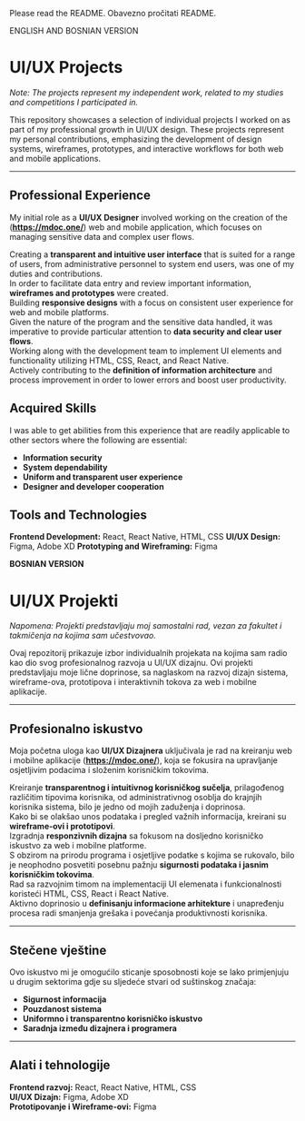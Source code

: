 Please read the README.
Obavezno pročitati README.

ENGLISH AND BOSNIAN VERSION

# UI/UX Projects

*Note: The projects represent my independent work, related to my studies and competitions I participated in.*

This repository showcases a selection of individual projects I worked on as part of my professional growth in UI/UX design. These projects represent my personal contributions, emphasizing the development of design systems, wireframes, prototypes, and interactive workflows for both web and mobile applications.

---

## Professional Experience

My initial role as a **UI/UX Designer** involved working on the creation of the (**https://mdoc.one/**) web and mobile application, which focuses on managing sensitive data and complex user flows.

Creating a **transparent and intuitive user interface** that is suited for a range of users, from administrative personnel to system end users, was one of my duties and contributions.  
In order to facilitate data entry and review important information, **wireframes and prototypes** were created.  
Building **responsive designs** with a focus on consistent user experience for web and mobile platforms.  
Given the nature of the program and the sensitive data handled, it was imperative to provide particular attention to **data security and clear user flows**.  
Working along with the development team to implement UI elements and functionality utilizing HTML, CSS, React, and React Native.  
Actively contributing to the **definition of information architecture** and process improvement in order to lower errors and boost user productivity.  


## Acquired Skills

I was able to get abilities from this experience that are readily applicable to other sectors where the following are essential:  
- **Information security** 
- **System dependability**  
- **Uniform and transparent user experience** 
- **Designer and developer cooperation**  


## Tools and Technologies

**Frontend Development:** React, React Native, HTML, CSS 
**UI/UX Design:** Figma, Adobe XD 
**Prototyping and Wireframing:** Figma   


**BOSNIAN VERSION**

# UI/UX Projekti

*Napomena: Projekti predstavljaju moj samostalni rad, vezan za fakultet i takmičenja na kojima sam učestvovao.*

Ovaj repozitorij prikazuje izbor individualnih projekata na kojima sam radio kao dio svog profesionalnog razvoja u UI/UX dizajnu. Ovi projekti predstavljaju moje lične doprinose, sa naglaskom na razvoj dizajn sistema, wireframe-ova, prototipova i interaktivnih tokova za web i mobilne aplikacije.

---

## Profesionalno iskustvo

Moja početna uloga kao **UI/UX Dizajnera** uključivala je rad na kreiranju web i mobilne aplikacije (**https://mdoc.one/**), koja se fokusira na upravljanje osjetljivim podacima i složenim korisničkim tokovima.

Kreiranje **transparentnog i intuitivnog korisničkog sučelja**, prilagođenog različitim tipovima korisnika, od administrativnog osoblja do krajnjih korisnika sistema, bilo je jedno od mojih zaduženja i doprinosa.  
Kako bi se olakšao unos podataka i pregled važnih informacija, kreirani su **wireframe-ovi i prototipovi**.  
Izgradnja **responzivnih dizajna** sa fokusom na dosljedno korisničko iskustvo za web i mobilne platforme.  
S obzirom na prirodu programa i osjetljive podatke s kojima se rukovalo, bilo je neophodno posvetiti posebnu pažnju **sigurnosti podataka i jasnim korisničkim tokovima**.  
Rad sa razvojnim timom na implementaciji UI elemenata i funkcionalnosti koristeći HTML, CSS, React i React Native.  
Aktivno doprinosio u **definisanju informacione arhitekture** i unapređenju procesa radi smanjenja grešaka i povećanja produktivnosti korisnika.  

---

## Stečene vještine

Ovo iskustvo mi je omogućilo sticanje sposobnosti koje se lako primjenjuju u drugim sektorima gdje su sljedeće stvari od suštinskog značaja:  
- **Sigurnost informacija**  
- **Pouzdanost sistema**  
- **Uniformno i transparentno korisničko iskustvo**  
- **Saradnja između dizajnera i programera**  

---

## Alati i tehnologije

**Frontend razvoj:** React, React Native, HTML, CSS  
**UI/UX Dizajn:** Figma, Adobe XD  
**Prototipovanje i Wireframe-ovi:** Figma

